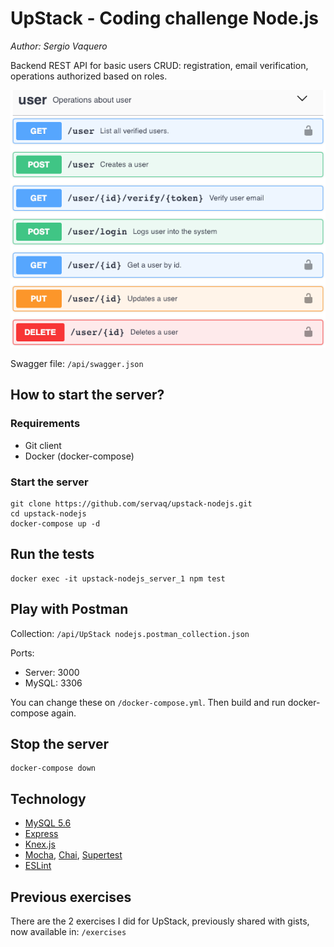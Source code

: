 # UpStack - Coding challenge Node.js

_Author: Sergio Vaquero_

Backend REST API for basic users CRUD: registration, email verification, operations authorized based on roles.

![Swagger REST API](api/swagger.png)

Swagger file: `/api/swagger.json`

## How to start the server?

### Requirements

- Git client
- Docker (docker-compose)

### Start the server

```
git clone https://github.com/servaq/upstack-nodejs.git
cd upstack-nodejs
docker-compose up -d
```

## Run the tests

```
docker exec -it upstack-nodejs_server_1 npm test
```

## Play with Postman

Collection: `/api/UpStack nodejs.postman_collection.json`

Ports:

- Server: 3000
- MySQL: 3306

You can change these on `/docker-compose.yml`. Then build and run docker-compose again.

## Stop the server

```
docker-compose down
```

## Technology

- [MySQL 5.6](https://www.mysql.com/products/community/)
- [Express](https://expressjs.com/)
- [Knex.js](http://knexjs.org)
- [Mocha](https://mochajs.org/.js), [Chai](https://www.chaijs.com/), [Supertest](https://github.com/visionmedia/supertest)
- [ESLint](https://eslint.org/)

## Previous exercises

There are the 2 exercises I did for UpStack, previously shared with gists, now available in: `/exercises`
